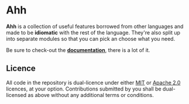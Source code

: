 <!-- deno-fmt-ignore-file -->

# Ahh

**Ahh** is a collection of useful features borrowed from other languages and
made to be **idiomatic** with the rest of the language. They're also split up
into separate modules so that you can pick an choose what you need.

Be sure to check-out the **[documentation]**, there is a lot of it.

## Licence

All code in the repository is dual-licence under either [MIT] or [Apache 2.0]
licences, at your option. Contributions submitted by you shall be dual-licensed
as above without any additional terms or conditions.

[documentation]: https://deno.land/x/ahh/src
[MIT]: ./LICENCE-MIT
[Apache 2.0]: ./LICENCE-APACHE
